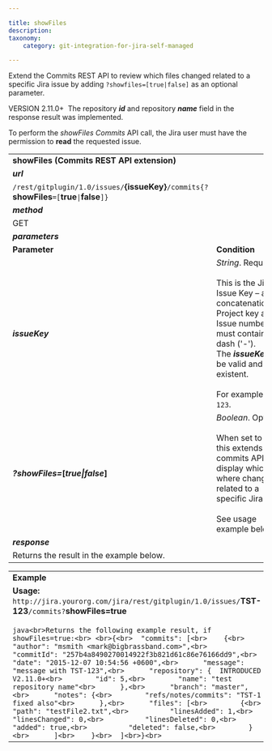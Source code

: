 ```yaml
---

title: showFiles
description:
taxonomy:
    category: git-integration-for-jira-self-managed

---
```

Extend the Commits REST API to review which files changed related to a specific Jira issue by adding `?showfiles=[true|false]` as an optional parameter.

VERSION 2.11.0+  The repository _**id**_ and repository _**name**_ field in the response result was implemented.

To perform the _showFiles Commits_ API call, the Jira user must have the permission to **read** the requested issue.

|     |     |
| --- | --- |
| **showFiles (Commits REST API extension)** |     |
| _**url**_ |     |
| `/rest/gitplugin/1.0/issues/`**{issueKey}**`/commits{?`**showFiles**`=[`**true**`\|`**false**`]}` |     |
| _**method**_ |     |
| GET |     |
| _**parameters**_ |     |
| **Parameter** | **Condition** |
| _**issueKey**_ | _String_. Required.<br><br>This is the Jira Issue Key – a concatenation of Project key and Issue number. It must contain a dash ('-'). The _**issueKey**_ must be valid and existent.<br><br>For example: `TST-123`. |
| _**?showFiles=**_**\[**_**true\|false**_**\]** | _Boolean_. Optional.<br><br>When set to _**true**_, this extends the commits API to display which files where changed related to a specific Jira issue.<br><br>See usage example below. |
| _**response**_ |     |
| Returns the result in the example below. |     |

|     |
| --- |
| **Example** |
| **Usage:**  <br>`http://jira.yourorg.com/jira/rest/gitplugin/1.0/issues/`**TST-123**`/commits?`**showFiles=true**<br><br>```java<br>Returns the following example result, if showFiles=true:<br> <br>{<br>  "commits": [<br>    {<br>      "author": "msmith <mark@bigbrassband.com>",<br>      "commitId": "257b4a8490270014922f3b821d61c86e76166dd9",<br>      "date": "2015-12-07 10:54:56 +0600",<br>      "message": "message with TST-123",<br>      "repository": {  INTRODUCED V2.11.0+<br>        "id": 5,<br>        "name": "test repository name"<br>      },<br>      "branch": "master",<br>      "notes": {<br>        "refs/notes/commits": "TST-1 fixed also"<br>      },<br>      "files": [<br>        {<br>          "path": "testFile2.txt",<br>          "linesAdded": 1,<br>          "linesChanged": 0,<br>          "linesDeleted": 0,<br>          "added": true,<br>          "deleted": false,<br>        }<br>      ]<br>    }<br>  ]<br>}<br>``` |
